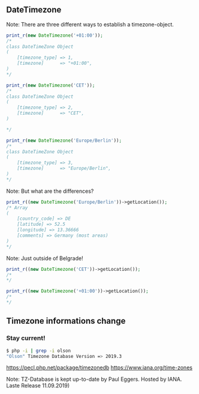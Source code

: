 ## DateTimezone

Note: There are three different ways to establish a timezone-object.



```php
print_r(new DateTimezone('+01:00'));
/*
class DateTimeZone Object
(
    [timezone_type] => 1,
    [timezone]      => "+01:00",
)
*/
```



```php
print_r(new DateTimezone('CET'));
/*
class DateTimeZone Object
(
    [timezone_type] => 2,
    [timezone]      => "CET",
)

*/
```



```php
print_r(new DateTimezone('Europe/Berlin'));
/*
class DateTimeZone Object
(
    [timezone_type] => 3,
    [timezone]      => "Europe/Berlin",
)
*/
```


Note: But what are the differences?



```php
print_r((new DateTimezone('Europe/Berlin'))->getLocation());
/* Array
(
    [country_code] => DE
    [latitude] => 52.5
    [longitude] => 13.36666
    [comments] => Germany (most areas)
)
*/
```
Note: Just outside of Belgrade!



```php
print_r((new DateTimezone('CET'))->getLocation());
/*
*/
```



```php
print_r((new DateTimezone('+01:00'))->getLocation());
/*
*/
```



## Timezone informations change

### Stay current!<!-- .element: class="fragment" -->

```bash
$ php -i | grep -i olson
"Olson" Timezone Database Version => 2019.3
```

https://pecl.php.net/package/timezonedb<!-- .element: class="fragment" -->
https://www.iana.org/time-zones<!-- .element: class="fragment" -->

Note: TZ-Database is kept up-to-date by Paul Eggers. Hosted by IANA. Laste Release 11.09.2019)
